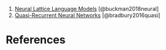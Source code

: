 1. [Neural Lattice Language Models](https://arxiv.org/pdf/1803.05071.pdf) [@buckman2018neural]
2. [Quasi-Recurrent Neural Networks](https://arxiv.org/abs/1611.01576) [@bradbury2016quasi]


# References
